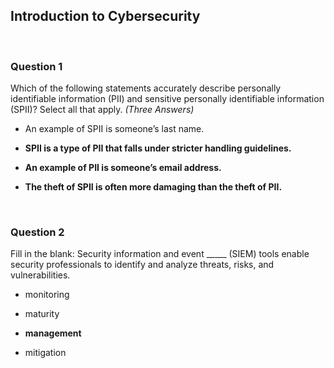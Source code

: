 ## Introduction to Cybersecurity


<br>

### Question 1

Which of the following statements accurately describe personally identifiable information (PII) and sensitive personally identifiable information (SPII)? Select all that apply. *(Three Answers)*

* An example of SPII is someone’s last name. 

* **SPII is a type of PII that falls under stricter handling guidelines.**

* **An example of PII is someone’s email address.**

* **The theft of SPII is often more damaging than the theft of PII.**


<br>

### Question 2

Fill in the blank: Security information and event _____ (SIEM) tools enable security professionals to identify and analyze threats, risks, and vulnerabilities. 

* monitoring

* maturity

* **management**

* mitigation